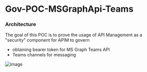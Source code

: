 # Gov-POC-MSGraphApi-Teams

### Architecture  

The goal of this POC is to prove the usage of API Management as a "security" component for APIM to govern
 * obtaining bearer token for MS Graph Teams API
 * Teams channels for messaging
   
![image](https://github.com/weixian-zhang/Gov-POC-MSGraphApi-Teams/assets/43234101/f92a2bd1-5a84-4c94-974f-67f255d4fdcd)


